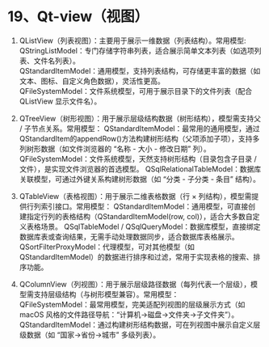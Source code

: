 # 19、Qt-view（视图）


1. QListView（列表视图）：主要用于展示一维数据（列表结构）。常用模型:  
QStringListModel：专门存储字符串列表，适合展示简单文本列表（如选项列表、文件名列表）。  
QStandardItemModel：通用模型，支持列表结构，可存储更丰富的数据（如文本、图标、自定义角色数据），灵活性更高。   
QFileSystemModel：文件系统模型，可用于展示目录下的文件列表（配合 QListView 显示文件名）。

2. QTreeView（树形视图）：用于展示层级结构数据（树形结构），模型需支持父 / 子节点关系。常用模型：
QStandardItemModel：最常用的通用模型，通过QStandardItem的appendRow()方法构建树形结构（父项添加子项），支持多列树形数据（如文件浏览器的 “名称 - 大小 - 修改日期” 列）。
QFileSystemModel：文件系统模型，天然支持树形结构（目录包含子目录 / 文件），是实现文件浏览器的首选模型。
QSqlRelationalTableModel：数据库关联模型，可通过外键关系构建树形数据（如 “分类 - 子分类 - 条目” 结构）。

3. QTableView（表格视图）：用于展示二维表格数据（行 × 列结构），模型需提供行列索引接口。常用模型：
QStandardItemModel：通用模型，可直接创建指定行列的表格结构（QStandardItemModel(row, col)），适合大多数自定义表格场景。
QSqlTableModel / QSqlQueryModel：数据库模型，直接绑定数据库表或查询结果，无需手动处理数据同步，适合数据库表格展示。
QSortFilterProxyModel：代理模型，可对其他模型（如 QStandardItemModel）的数据进行排序和过滤，常用于实现表格的搜索、排序功能。

4. QColumnView（列视图）：用于展示层级路径数据（每列代表一个层级），模型需支持层级结构（与树形模型兼容）。常用模型：  
QFileSystemModel：最常用模型，完美适配列视图的层级展示方式（如 macOS 风格的文件路径导航：“计算机→磁盘→文件夹→子文件夹”）。
QStandardItemModel：通过构建树形结构数据，可在列视图中展示自定义层级数据（如 “国家→省份→城市” 多级列表）。